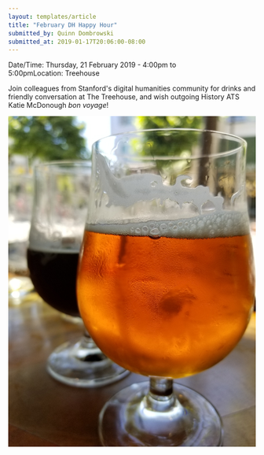 ```yaml
---
layout: templates/article
title: "February DH Happy Hour"
submitted_by: Quinn Dombrowski
submitted_at: 2019-01-17T20:06:00-08:00
---
```



Date/Time: Thursday, 21 February 2019 - 4:00pm to 5:00pmLocation: Treehouse

Join colleagues from Stanford's digital humanities community for drinks and friendly conversation at The Treehouse, and wish outgoing History ATS Katie McDonough *bon voyage*!




![](../post-images/35808689401_95afa2ee93_k.jpg)


